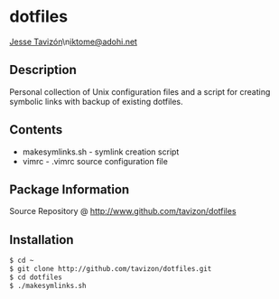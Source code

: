 dotfiles
========
[Jesse Taviz&#243;n](http://github.com/tavizon)\n<iktome@adohi.net>

Description
-----------
Personal collection of Unix configuration files and a script for creating symbolic links with backup of existing dotfiles.

Contents
--------
* makesymlinks.sh - symlink creation script
* vimrc - .vimrc source configuration file


Package Information
-------------------
Source Repository @ <http://www.github.com/tavizon/dotfiles>

Installation
------------
```bash
$ cd ~
$ git clone http://github.com/tavizon/dotfiles.git
$ cd dotfiles
$ ./makesymlinks.sh
```

